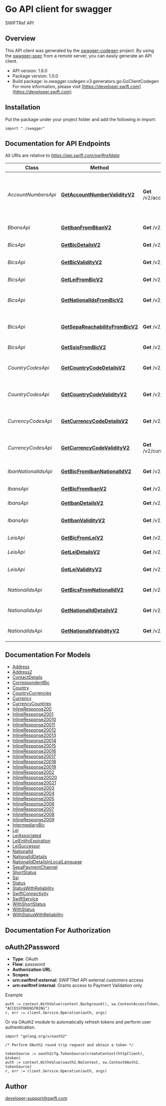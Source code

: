 # Go API client for swagger

SWIFTRef API

## Overview
This API client was generated by the [swagger-codegen](https://github.com/swagger-api/swagger-codegen) project.  By using the [swagger-spec](https://github.com/swagger-api/swagger-spec) from a remote server, you can easily generate an API client.

- API version: 1.6.0
- Package version: 1.0.0
- Build package: io.swagger.codegen.v3.generators.go.GoClientCodegen
For more information, please visit [https://developer.swift.com](https://developer.swift.com)

## Installation
Put the package under your project folder and add the following in import:
```golang
import "./swagger"
```

## Documentation for API Endpoints

All URIs are relative to *https://api.swift.com/swiftrefdata*

Class | Method | HTTP request | Description
------------ | ------------- | ------------- | -------------
*AccountNumbersApi* | [**GetAccountNumberValidityV2**](docs/AccountNumbersApi.md#getaccountnumbervalidityv2) | **Get** /v2/account_numbers/{account_number}/validity | Check validity of account number formats, including IBANs.
*BbansApi* | [**GetIbanFromBbanV2**](docs/BbansApi.md#getibanfrombbanv2) | **Get** /v2/bbans/{bban}/iban | Get the IBAN from a BBAN.
*BicsApi* | [**GetBicDetailsV2**](docs/BicsApi.md#getbicdetailsv2) | **Get** /v2/bics/{bic} | Get details of a BIC.
*BicsApi* | [**GetBicValidityV2**](docs/BicsApi.md#getbicvalidityv2) | **Get** /v2/bics/{bic}/validity | Check validity of a BIC.
*BicsApi* | [**GetLeiFromBicV2**](docs/BicsApi.md#getleifrombicv2) | **Get** /v2/bics/{bic}/lei | Get the LEI for a BIC.
*BicsApi* | [**GetNationalIdsFromBicV2**](docs/BicsApi.md#getnationalidsfrombicv2) | **Get** /v2/bics/{bic}/national_ids | Get National IDs for a BIC.
*BicsApi* | [**GetSepaReachabilityFromBicV2**](docs/BicsApi.md#getsepareachabilityfrombicv2) | **Get** /v2/bics/{bic}/reachability | Validate SEPA reachability of a BIC.
*BicsApi* | [**GetSsisFromBicV2**](docs/BicsApi.md#getssisfrombicv2) | **Get** /v2/bics/{bic}/ssis | Get SSIs for a BIC.
*CountryCodesApi* | [**GetCountryCodeDetailsV2**](docs/CountryCodesApi.md#getcountrycodedetailsv2) | **Get** /v2/country_codes/{country_code} | Get details of a country code.
*CountryCodesApi* | [**GetCountryCodeValidityV2**](docs/CountryCodesApi.md#getcountrycodevalidityv2) | **Get** /v2/country_codes/{country_code}/validity | Check validity of a country code.
*CurrencyCodesApi* | [**GetCurrencyCodeDetailsV2**](docs/CurrencyCodesApi.md#getcurrencycodedetailsv2) | **Get** /v2/currency_codes/{currency_code} | Get details of a currency code.
*CurrencyCodesApi* | [**GetCurrencyCodeValidityV2**](docs/CurrencyCodesApi.md#getcurrencycodevalidityv2) | **Get** /v2/currency_codes/{currency_code}/validity | Check validity of a currency code.
*IbanNationalIdsApi* | [**GetBicFromIbanNationalIdV2**](docs/IbanNationalIdsApi.md#getbicfromibannationalidv2) | **Get** /v2/iban_national_ids/{iban_national_id}/bic | Get the BIC for an IBAN national ID.
*IbansApi* | [**GetBicFromIbanV2**](docs/IbansApi.md#getbicfromibanv2) | **Get** /v2/ibans/{iban}/bic | Get the BIC for an IBAN.
*IbansApi* | [**GetIbanDetailsV2**](docs/IbansApi.md#getibandetailsv2) | **Get** /v2/ibans/{iban} | Get details for an IBAN.
*IbansApi* | [**GetIbanValidityV2**](docs/IbansApi.md#getibanvalidityv2) | **Get** /v2/ibans/{iban}/validity | Check validity of an IBAN.
*LeisApi* | [**GetBicFromLeiV2**](docs/LeisApi.md#getbicfromleiv2) | **Get** /v2/leis/{lei}/bic | Get the BIC for an LEI.
*LeisApi* | [**GetLeiDetailsV2**](docs/LeisApi.md#getleidetailsv2) | **Get** /v2/leis/{lei} | Get details of a LEI.
*LeisApi* | [**GetLeiValidityV2**](docs/LeisApi.md#getleivalidityv2) | **Get** /v2/leis/{lei}/validity | Check validity of a LEI.
*NationalIdsApi* | [**GetBicsFromNationalIdV2**](docs/NationalIdsApi.md#getbicsfromnationalidv2) | **Get** /v2/national_ids/{national_id}/bics | Get BICs of a National ID.
*NationalIdsApi* | [**GetNationalIdDetailsV2**](docs/NationalIdsApi.md#getnationaliddetailsv2) | **Get** /v2/national_ids/{national_id} | Get details of a National ID.
*NationalIdsApi* | [**GetNationalIdValidityV2**](docs/NationalIdsApi.md#getnationalidvalidityv2) | **Get** /v2/national_ids/{national_id}/validity | Check the Validity of a National ID.

## Documentation For Models

 - [Address](docs/Address.md)
 - [Address2](docs/Address2.md)
 - [ContactDetails](docs/ContactDetails.md)
 - [CorrespondentBic](docs/CorrespondentBic.md)
 - [Country](docs/Country.md)
 - [CountryCurrencies](docs/CountryCurrencies.md)
 - [Currency](docs/Currency.md)
 - [CurrencyCountries](docs/CurrencyCountries.md)
 - [InlineResponse200](docs/InlineResponse200.md)
 - [InlineResponse2001](docs/InlineResponse2001.md)
 - [InlineResponse20010](docs/InlineResponse20010.md)
 - [InlineResponse20011](docs/InlineResponse20011.md)
 - [InlineResponse20012](docs/InlineResponse20012.md)
 - [InlineResponse20013](docs/InlineResponse20013.md)
 - [InlineResponse20014](docs/InlineResponse20014.md)
 - [InlineResponse20015](docs/InlineResponse20015.md)
 - [InlineResponse20016](docs/InlineResponse20016.md)
 - [InlineResponse20017](docs/InlineResponse20017.md)
 - [InlineResponse20018](docs/InlineResponse20018.md)
 - [InlineResponse20019](docs/InlineResponse20019.md)
 - [InlineResponse2002](docs/InlineResponse2002.md)
 - [InlineResponse20020](docs/InlineResponse20020.md)
 - [InlineResponse20021](docs/InlineResponse20021.md)
 - [InlineResponse2003](docs/InlineResponse2003.md)
 - [InlineResponse2004](docs/InlineResponse2004.md)
 - [InlineResponse2005](docs/InlineResponse2005.md)
 - [InlineResponse2006](docs/InlineResponse2006.md)
 - [InlineResponse2007](docs/InlineResponse2007.md)
 - [InlineResponse2008](docs/InlineResponse2008.md)
 - [InlineResponse2009](docs/InlineResponse2009.md)
 - [IntermediaryBic](docs/IntermediaryBic.md)
 - [Lei](docs/Lei.md)
 - [LeiAssociated](docs/LeiAssociated.md)
 - [LeiEntityExpiration](docs/LeiEntityExpiration.md)
 - [LeiSuccessor](docs/LeiSuccessor.md)
 - [NationalId](docs/NationalId.md)
 - [NationalIdDetails](docs/NationalIdDetails.md)
 - [NationalIdDetailsInLocalLanguage](docs/NationalIdDetailsInLocalLanguage.md)
 - [SepaPaymentChannel](docs/SepaPaymentChannel.md)
 - [ShortStatus](docs/ShortStatus.md)
 - [Ssi](docs/Ssi.md)
 - [Status](docs/Status.md)
 - [StatusWithReliability](docs/StatusWithReliability.md)
 - [SwiftConnectivity](docs/SwiftConnectivity.md)
 - [SwiftService](docs/SwiftService.md)
 - [WithShortStatus](docs/WithShortStatus.md)
 - [WithStatus](docs/WithStatus.md)
 - [WithStatusWithReliability](docs/WithStatusWithReliability.md)

## Documentation For Authorization

## oAuth2Password
- **Type**: OAuth
- **Flow**: password
- **Authorization URL**: 
- **Scopes**: 
 - **urn:swiftref:external**: SWIFTRef API external customers access
 - **urn:swiftref:internal**: Grants access to Payment Validation only

Example
```golang
auth := context.WithValue(context.Background(), sw.ContextAccessToken, "ACCESSTOKENSTRING")
r, err := client.Service.Operation(auth, args)
```

Or via OAuth2 module to automatically refresh tokens and perform user authentication.
```golang
import "golang.org/x/oauth2"

/* Perform OAuth2 round trip request and obtain a token */

tokenSource := oauth2cfg.TokenSource(createContext(httpClient), &token)
auth := context.WithValue(oauth2.NoContext, sw.ContextOAuth2, tokenSource)
r, err := client.Service.Operation(auth, args)
```

## Author

developer-support@swift.com
